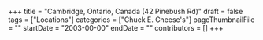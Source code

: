 +++
title = "Cambridge, Ontario, Canada (42 Pinebush Rd)"
draft = false
tags = ["Locations"]
categories = ["Chuck E. Cheese's"]
pageThumbnailFile = ""
startDate = "2003-00-00"
endDate = ""
contributors = []
+++

